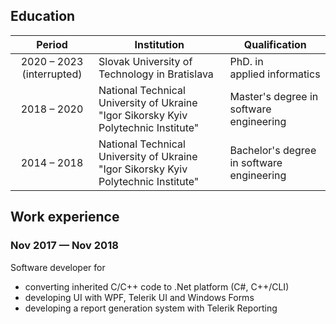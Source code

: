 <script setup lang="ts">
	import HyperLink from '@vitepress/theme/components/HyperLink.vue'
</script>

## Education

|Period|Institution|Qualification|
|:---:|---|---|
|2020 &ndash; 2023 (interrupted)|Slovak University of Technology in Bratislava|PhD. in<br>applied informatics|
|2018 &ndash; 2020|National Technical University of Ukraine "Igor Sikorsky Kyiv Polytechnic Institute"|Master's degree in software engineering|
|2014 &ndash; 2018|National Technical University of Ukraine<br>"Igor Sikorsky Kyiv Polytechnic Institute"|Bachelor's degree in software engineering|

## Work experience

### Nov 2017 &mdash; Nov 2018

Software developer for <HyperLink
	text="RISA Tech, Inc."
	href="https://risa.com/"
/>

* converting inherited C/C++ code to .Net platform (C#, C++/CLI)
* developing UI with WPF, Telerik UI and Windows Forms
* developing a report generation system with Telerik Reporting
